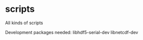 scripts
=======

All kinds of scripts

Development packages needed:
  libhdf5-serial-dev
  libnetcdf-dev
